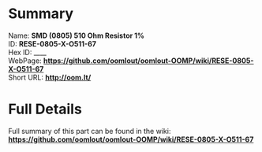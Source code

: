
Summary
=================
  
Name: __SMD (0805) 510 Ohm Resistor 1%__    
ID: __RESE-0805-X-O511-67__   
Hex ID: ____   
WebPage: __https://github.com/oomlout/oomlout-OOMP/wiki/RESE-0805-X-O511-67__   
Short URL: __http://oom.lt/__   

Full Details
==========================
Full summary of this part can be found in the wiki:   
__https://github.com/oomlout/oomlout-OOMP/wiki/RESE-0805-X-O511-67__    

